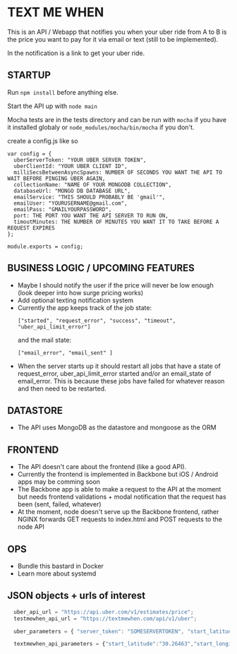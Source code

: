 TEXT ME WHEN
============

This is an API / Webapp that notifies you when your uber ride from A to B is
the price you want to pay for it via email or text (still to be implemented).

In the notification is a link to get your uber ride.

STARTUP
-----
Run ```npm install``` before anything else.

Start the API up with ```node main```

Mocha tests are in the tests directory and can be run with ```mocha``` if you have 
it installed globaly or ```node_modules/mocha/bin/mocha``` if you don't.

create a config.js like so
```
var config = {
  uberServerToken: "YOUR UBER SERVER TOKEN",
  uberClientId: "YOUR UBER CLIENT ID",
  milliSecsBetweenAsyncSpawns: NUMBER OF SECONDS YOU WANT THE API TO WAIT BEFORE PINGING UBER AGAIN,
  collectionName: "NAME OF YOUR MONGODB COLLECTION",
  databaseUrl: "MONGO DB DATABASE URL",
  emailService: "THIS SHOULD PROBABLY BE 'gmail'",
  emailUser: "YOURUSERNAME@gmail.com",
  emailPass: "GMAILYOURPASSWORD",
  port: THE PORT YOU WANT THE API SERVER TO RUN ON,
  timoutMinutes: THE NUMBER OF MINUTES YOU WANT IT TO TAKE BEFORE A REQUEST EXPIRES
};

module.exports = config;

```

BUSINESS LOGIC / UPCOMING FEATURES
-----------------------------
  * Maybe I should notify the user if the price will never be low enough (look deeper
      into how surge pricing works)
  * Add optional texting notification system
  * Currently the app keeps track of the job state:
    ```
    ["started", "request_error", "success", "timeout", "uber_api_limit_error"]
    ```
    and the mail state:
    ```
    ["email_error", "email_sent" ]
    ```
  * When the server starts up it should restart all jobs that have a state
    of request_error, uber_api_limit_error started and/or an email_state of
    email_error.  This is because these jobs have failed for whatever reason and
    then need to be restarted.

DATASTORE
--------
  * The API uses MongoDB as the datastore and mongoose as the ORM

FRONTEND
--------
  * The API doesn't care about the frontend (like a good API).
  * Currently the frontend is implemented in Backbone but iOS / Android apps may be comming soon
  * The Backbone app is able to make a request to the API at the moment but needs 
    frontend validations + modal notification that the request has been (sent, failed, whatever)
  * At the moment, node doesn't serve up the Backbone frontend, rather NGINX forwards 
    GET requests to index.html and POST requests to the node API

OPS
---
  * Bundle this bastard in Docker
  * Learn more about systemd

JSON objects + urls of interest
-------------------------------
  ```javascript
    uber_api_url = "https://api.uber.com/v1/estimates/price";
    testmewhen_api_url = "https://textmewhen.com/api/v1/uber";

    uber_parameters = { "server_token": "SOMESERVERTOKEN", "start_latitude": "30.26463", "start_longitude": "-97.74403", "end_latitude": "30.31944", "end_longitude": "-97.71897"};

    textmewhen_api_parameters = {"start_latitude":"30.26463","start_longitude":"-97.74403","end_latitude":"30.31944","end_longitude":"-97.71897","email":"someguy@gmail.com","desired_price":"15.00"}
  ```
